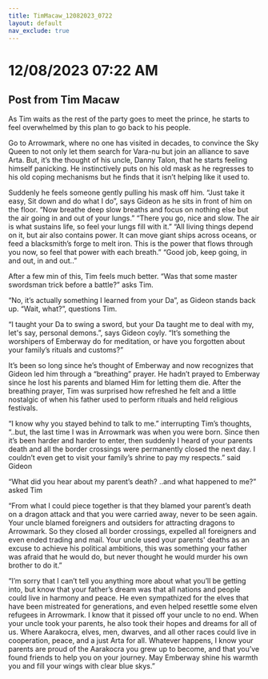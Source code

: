 ```yaml
---
title: TimMacaw_12082023_0722
layout: default
nav_exclude: true
---
```


# 12/08/2023 07:22 AM
## Post from Tim Macaw

As Tim waits as the rest of the party goes to meet the prince, he starts to feel overwhelmed by this plan to go back to his people.

Go to Arrowmark, where no one has visited in decades, to convince the Sky Queen to not only let them search for Vara-nu but join an alliance to save Arta. But, it’s the thought of his uncle, Danny Talon, that he starts feeling himself panicking. He instinctively puts on his old mask as he regresses to his old coping mechanisms but he finds that it isn’t helping like it used to.

Suddenly he feels someone gently pulling his mask off him. “Just take it easy, Sit down and do what I do”, says Gideon as he sits in front of him on the floor. “Now breathe deep slow breaths and focus on nothing else but the air going in and out of your lungs.” “There you go, nice and slow. The air is what sustains life, so feel your lungs fill with it.” “All living things depend on it, but air also contains power. It can move giant ships across oceans, or feed a blacksmith’s forge to melt iron. This is the power that flows through you now, so feel that power with each breath.” “Good job, keep going, in and out, in and out..”

After a few min of this, Tim feels much better. “Was that some master swordsman trick before a battle?” asks Tim. 

“No, it’s actually something I learned from your Da”, as Gideon stands back up. “Wait, what?”, questions Tim.

“I taught your Da to swing a sword, but your Da taught me to deal with my, let's say, personal demons.”, says Gideon coyly. “It’s something the worshipers of Emberway do for meditation, or have you forgotten about your family’s rituals and customs?”

It’s been so long since he’s thought of Emberway and now recognizes that Gideon led him through a “breathing” prayer. He hadn’t prayed to Emberway since he lost his parents and blamed Him for letting them die. After the breathing prayer, Tim was surprised how refreshed he felt and a little nostalgic of when his father used to perform rituals and held religious festivals. 

“I know why you stayed behind to talk to me.” interrupting Tim’s thoughts, “..but, the last time I was in Arrowmark was when you were born. Since then it’s been harder and harder to enter, then suddenly I heard of your parents death and all the border crossings were permanently closed the next day. I couldn’t even get to visit your family’s shrine to pay my respects.” said Gideon 

“What did you hear about my parent’s death? ..and what happened to me?” asked Tim

“From what I could piece together is that they blamed your parent’s death on a dragon attack and that you were carried away, never to be seen again. Your uncle blamed foreigners and outsiders for attracting dragons to Arrowmark. So they closed all border crossings, expelled all foreigners and even ended trading and mail. Your uncle used your parents' deaths as an excuse to achieve his political ambitions, this was something your father was afraid that he would do, but never thought he would murder his own brother to do it.”

“I’m sorry that I can’t tell you anything more about what you’ll be getting into, but know that your father’s dream was that all nations and people could live in harmony and peace. He even sympathized for the elves that have been mistreated for generations, and even helped resettle some elven refugees in Arrowmark. I know that it pissed off your uncle to no end. When your uncle took your parents, he also took their hopes and dreams for all of us. Where Aarakocra, elves, men, dwarves, and all other races could live in cooperation, peace, and a just Arta for all. Whatever happens, I know your parents are proud of the Aarakocra you grew up to become, and that you’ve found friends to help you on your journey. May Emberway shine his warmth you and fill your wings with clear blue skys.”